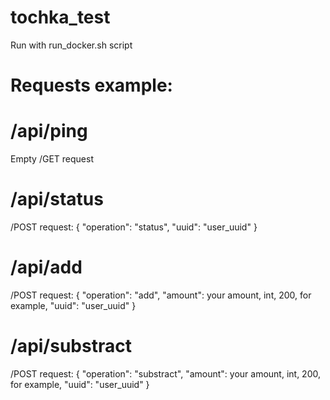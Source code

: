 # tochka_test

Run with run_docker.sh script

# Requests example:

# /api/ping

Empty /GET request

# /api/status

/POST request:
{
  "operation": "status",
  "uuid": "user_uuid"
}

# /api/add

/POST request:
{
  "operation": "add",
  "amount": your amount, int, 200, for example,
  "uuid": "user_uuid"
}

# /api/substract

/POST request:
{
  "operation": "substract",
  "amount": your amount, int, 200, for example,
  "uuid": "user_uuid"
}

